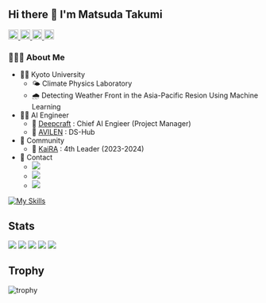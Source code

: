 ## Hi there 👋 I'm Matsuda Takumi

<p align="left">
  <a href="https://github.com/matsuda-tkm">
    <img height="20" src="https://komarev.com/ghpvc/?username=matsuda-tkm" />
  </a>
  <a href="https://github.com/matsuda-tkm">
    <img height="20" src="https://img.shields.io/github/followers/matsuda-tkm?label=follow&logo=github&style=flat" />
  </a>
  <a href="http://qiita.com/matsuda_tkm">
    <img height="20" src="https://qiita-badge.apiapi.app/s/matsuda_tkm/posts.svg" />
  </a>
  <a href="http://qiita.com/matsuda_tkm">
    <img height="20" src="https://qiita-badge.apiapi.app/s/matsuda_tkm/contributions.svg" />
  </a>
</p>

### 👨🏻‍💻 About Me

- 🧑‍🎓 Kyoto University
    - 🌤️ Climate Physics Laboratory
    - 🌧️ Detecting Weather Front in the Asia-Pacific Resion Using Machine Learning
- 🧑‍💻 AI Engineer
    - 🏢 [Deepcraft](https://deepcraft.jp/) : Chief AI Engieer (Project Manager)
    - 🏢 [AVILEN](https://avilen.co.jp/) : DS-Hub
- 👥 Community
    - 🤖 [KaiRA](https://kyoto-kaira.github.io/) : 4th Leader (2023-2024)
- 📩 Contact
    - <a href="https://x.com/matsuda_tkm"><img src="https://img.shields.io/badge/-@matsuda_tkm-000000.svg?logo=X&style=nginx"></a>
    - <a href="https://qiita.com/matsuda_tkm"><img src="https://img.shields.io/badge/-Qiita-000000.svg?logo=Qiita&style=nginx"></a>
    - <img src="https://img.shields.io/badge/-LinkedIn-0A66C2.svg?logo=LinkedIn&style=nginx">

[![My Skills](https://skillicons.dev/icons?i=py,pytorch,vscode,html,css,js,docker,git,github,latex,notion,apple,linux,windows&perline=7)](https://skillicons.dev)

## Stats
![](http://github-profile-summary-cards.vercel.app/api/cards/profile-details?username=matsuda-tkm&theme=nord_dark)
![](http://github-profile-summary-cards.vercel.app/api/cards/repos-per-language?username=matsuda-tkm&theme=nord_dark)
![](http://github-profile-summary-cards.vercel.app/api/cards/most-commit-language?username=matsuda-tkm&theme=nord_dark)
![](http://github-profile-summary-cards.vercel.app/api/cards/stats?username=matsuda-tkm&theme=nord_dark)
![](http://github-profile-summary-cards.vercel.app/api/cards/productive-time?username=matsuda-tkm&theme=nord_dark&utcOffset=9)

## Trophy
![trophy](https://github-profile-trophy.vercel.app/?username=matsuda-tkm&theme=nord_dark)
